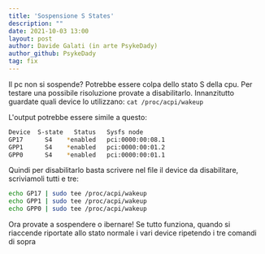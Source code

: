 ```yaml
---
title: 'Sospensione S States'
description: ""
date: 2021-10-03 13:00
layout: post
author: Davide Galati (in arte PsykeDady)
author_github: PsykeDady
tag: fix
---
```


Il pc non si sospende? Potrebbe essere colpa dello stato S della cpu. 
Per testare una possibile risoluzione provate a disabilitarlo. Innanzitutto guardate quali device lo utilizzano: 
`cat /proc/acpi/wakeup`

L'output potrebbe essere simile a questo: 
```bash
Device	S-state	  Status   Sysfs node
GP17	  S4	*enabled   pci:0000:00:08.1
GPP1	  S4	*enabled   pci:0000:00:01.2
GPP0	  S4	*enabled   pci:0000:00:01.1
```

Quindi per disabilitarlo basta scrivere nel file il device da disabilitare, scriviamoli tutti e tre: 

```bash
echo GP17 | sudo tee /proc/acpi/wakeup
echo GPP1 | sudo tee /proc/acpi/wakeup
echo GPP0 | sudo tee /proc/acpi/wakeup
```

Ora provate a sospendere o ibernare! Se tutto funziona, quando si riaccende riportate allo stato normale i vari device ripetendo i tre comandi di sopra 
